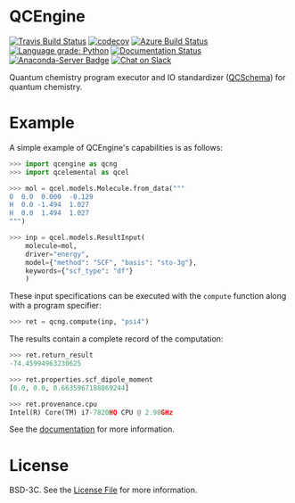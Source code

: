 QCEngine
========
[![Travis Build Status](https://travis-ci.org/MolSSI/QCEngine.png)](https://travis-ci.org/MolSSI/QCEngine)
[![codecov](https://codecov.io/gh/MolSSI/QCEngine/branch/master/graph/badge.svg)](https://codecov.io/gh/MolSSI/QCEngine/branch/master)
[![Azure Build Status](https://dev.azure.com/MolSSI/QCArchive/_apis/build/status/MolSSI.QCEngine?branchName=master)](https://dev.azure.com/MolSSI/QCArchive/_build/latest?definitionId=5&branchName=master)
[![Language grade: Python](https://img.shields.io/lgtm/grade/python/g/MolSSI/QCEngine.svg?logo=lgtm&logoWidth=18)](https://lgtm.com/projects/g/MolSSI/QCEngine/context:python)
[![Documentation Status](https://readthedocs.org/projects/qcengine/badge/?version=latest)](https://qcengine.readthedocs.io/en/latest/?badge=latest)
[![Anaconda-Server Badge](https://anaconda.org/conda-forge/qcengine/badges/version.svg)](https://anaconda.org/molssi/qcengine)
[![Chat on Slack](https://img.shields.io/badge/chat-on_slack-green.svg?longCache=true&style=flat&logo=slack)](https://join.slack.com/t/qcdb/shared_invite/enQtNDIzNTQ2OTExODk0LWM3OTgxN2ExYTlkMTlkZjA0OTExZDlmNGRlY2M4NWJlNDlkZGQyYWUxOTJmMzc3M2VlYzZjMjgxMDRkYzFmOTE)


Quantum chemistry program executor and IO standardizer ([QCSchema](https://github.com/MolSSI/QCSchema)) for quantum chemistry.

# Example

A simple example of QCEngine's capabilities is as follows:

```python
>>> import qcengine as qcng
>>> import qcelemental as qcel

>>> mol = qcel.models.Molecule.from_data("""
O  0.0  0.000  -0.129
H  0.0 -1.494  1.027
H  0.0  1.494  1.027
""")

>>> inp = qcel.models.ResultInput(
    molecule=mol,
    driver="energy",
    model={"method": "SCF", "basis": "sto-3g"},
    keywords={"scf_type": "df"}
    )
```

These input specifications can be executed with the ``compute`` function along with a program specifier:

```python
>>> ret = qcng.compute(inp, "psi4")
```

The results contain a complete record of the computation:


```python
>>> ret.return_result
-74.45994963230625

>>> ret.properties.scf_dipole_moment
[0.0, 0.0, 0.6635967188869244]

>>> ret.provenance.cpu
Intel(R) Core(TM) i7-7820HQ CPU @ 2.90GHz
```

See the [documentation](https://qcengine.readthedocs.io/en/latest/) for more information.

# License

BSD-3C. See the [License File](LICENSE) for more information.
